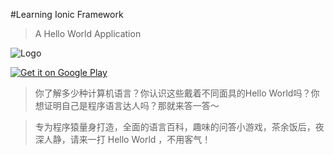 #Learning Ionic Framework

> A Hello World Application

![Logo][1]

<a href="https://play.google.com/store/apps/details?id=com.ionicframework.learningionic860614">
  <img alt="Get it on Google Play"
       src="https://developer.android.com/images/brand/zh-cn_generic_rgb_wo_60.png" />
</a>

[1]: https://raw.githubusercontent.com/phodal/learning-ionic/master/resources/android/icon/drawable-xxxhdpi-icon.png

> 你了解多少种计算机语言？你认识这些戴着不同面具的Hello World吗？你想证明自己是程序语言达人吗？那就来答一答～

> 专为程序猿量身打造，全面的语言百科，趣味的问答小游戏，茶余饭后，夜深人静，请来一打 Hello World ，不用客气！
